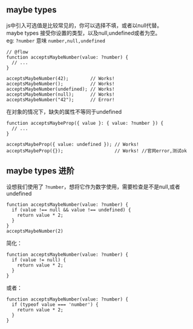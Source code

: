 ## maybe types

js中引入可选值是比较常见的，你可以选择不填，或者以null代替。  
maybe types 接受你设置的类型，以及null,undefined或者为空。  
eg: `?number` 意味 `number,null,undefined`

```
// @flow
function acceptsMaybeNumber(value: ?number) {
  // ...
}

acceptsMaybeNumber(42);        // Works!
acceptsMaybeNumber();          // Works!
acceptsMaybeNumber(undefined); // Works!
acceptsMaybeNumber(null);      // Works!
acceptsMaybeNumber("42");      // Error!
```

在对象的情况下，缺失的属性不等同于undefined
```
function acceptsMaybeProp({ value }: { value: ?number }) {
  // ...
}

acceptsMaybeProp({ value: undefined }); // Works!
acceptsMaybeProp({});                   // Works! //官网error,测试ok
```

## maybe types 进阶
设想我们使用了 `?number`，想将它作为数字使用，需要检查是不是null,或者undefined
```
function acceptsMaybeNumber(value: ?number) {
  if (value !== null && value !== undefined) {
    return value * 2;
  }
}
acceptsMaybeNumber(2)
```

简化：
```
function acceptsMaybeNumber(value: ?number) {
  if (value != null) {
    return value * 2;
  }
}
```
或者：
```
function acceptsMaybeNumber(value: ?number) {
  if (typeof value === 'number') {
    return value * 2;
  }
}
```